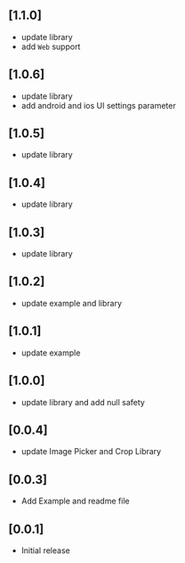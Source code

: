 ## [1.1.0]
* update library
* add `Web` support

## [1.0.6]
* update library
* add android and ios UI settings parameter 

## [1.0.5]
* update library

## [1.0.4]
* update library

## [1.0.3]
* update library

## [1.0.2]
* update example and library

## [1.0.1]
* update example

## [1.0.0]
* update library and add null safety

## [0.0.4]
* update Image Picker and Crop Library

## [0.0.3]
* Add Example and readme file

## [0.0.1]
* Initial release